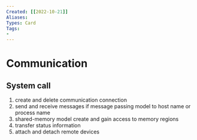 ```yaml
---
Created: [[2022-10-21]]
Aliases: 
Types: Card
Tags: 
- 
---
```

# Communication
## System call
1. create and delete communication connection
2. send and receive messages if message passing model to host name or process name
3. shared-memory model create and gain access to memory regions
4. transfer status information
5. attach and detach remote devices